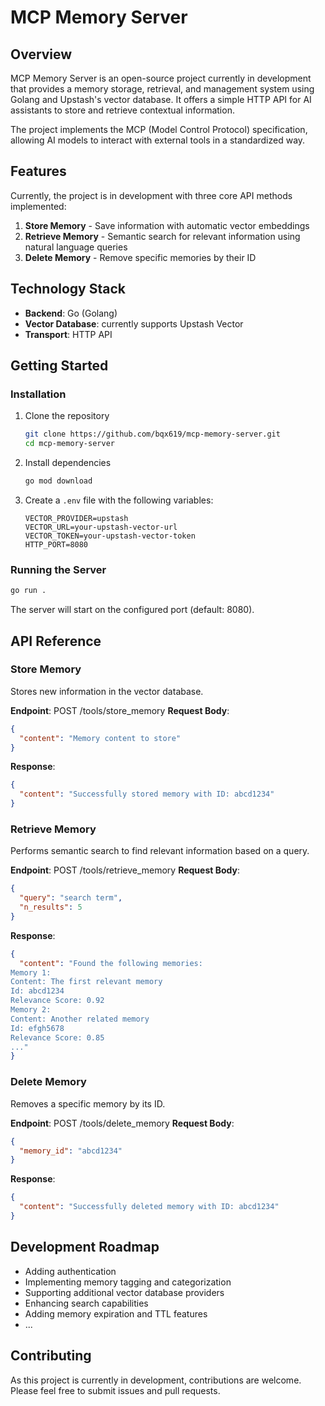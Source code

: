 # MCP Memory Server

## Overview

MCP Memory Server is an open-source project currently in development that provides a memory storage, retrieval, and management system using Golang and Upstash's vector database. It offers a simple HTTP API for AI assistants to store and retrieve contextual information.

The project implements the MCP (Model Control Protocol) specification, allowing AI models to interact with external tools in a standardized way.

## Features

Currently, the project is in development with three core API methods implemented:

1. **Store Memory** - Save information with automatic vector embeddings
2. **Retrieve Memory** - Semantic search for relevant information using natural language queries
3. **Delete Memory** - Remove specific memories by their ID

## Technology Stack

- **Backend**: Go (Golang)
- **Vector Database**: currently supports Upstash Vector
- **Transport**: HTTP API

## Getting Started

### Installation

1. Clone the repository
   ```bash
   git clone https://github.com/bqx619/mcp-memory-server.git
   cd mcp-memory-server
   ```

2. Install dependencies
   ```bash
   go mod download
   ```

3. Create a `.env` file with the following variables:
   ```
   VECTOR_PROVIDER=upstash
   VECTOR_URL=your-upstash-vector-url
   VECTOR_TOKEN=your-upstash-vector-token
   HTTP_PORT=8080
   ```

### Running the Server

```bash
go run .
```

The server will start on the configured port (default: 8080).

## API Reference

### Store Memory

Stores new information in the vector database.

**Endpoint**: POST /tools/store_memory
**Request Body**:
```json
{
  "content": "Memory content to store"
}
```

**Response**:
```json
{
  "content": "Successfully stored memory with ID: abcd1234"
}
```

### Retrieve Memory

Performs semantic search to find relevant information based on a query.

**Endpoint**: POST /tools/retrieve_memory
**Request Body**:
```json
{
  "query": "search term",
  "n_results": 5
}
```

**Response**:
```json
{
  "content": "Found the following memories:
Memory 1:
Content: The first relevant memory
Id: abcd1234
Relevance Score: 0.92
Memory 2:
Content: Another related memory
Id: efgh5678
Relevance Score: 0.85
..."
}
```

### Delete Memory

Removes a specific memory by its ID.

**Endpoint**: POST /tools/delete_memory
**Request Body**:
```json
{
  "memory_id": "abcd1234"
}
```

**Response**:
```json
{
  "content": "Successfully deleted memory with ID: abcd1234"
}
```

## Development Roadmap

- Adding authentication
- Implementing memory tagging and categorization
- Supporting additional vector database providers
- Enhancing search capabilities
- Adding memory expiration and TTL features
- ...

## Contributing

As this project is currently in development, contributions are welcome. Please feel free to submit issues and pull requests.

